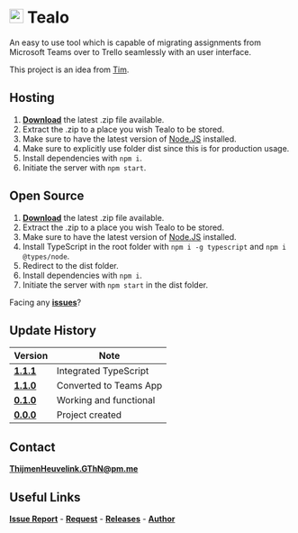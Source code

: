 # <img src="https://i.imgur.com/ItE38Tl.png" width="25"> Tealo
An easy to use tool which is capable of migrating assignments from Microsoft Teams over to Trello seamlessly with an user interface.

This project is an idea from [Tim](https://github.com/DarkTiger512).

## Hosting
1. [**Download**](https://github.com/ThijmenGThN/Tealo/releases) the latest .zip file available.
2. Extract the .zip to a place you wish Tealo to be stored.
3. Make sure to have the latest version of [Node.JS](https://nodejs.org/) installed.
4. Make sure to explicitly use folder dist since this is for production usage.
5. Install dependencies with ```npm i```.
6. Initiate the server with ```npm start```.

## Open Source
1. [**Download**](https://github.com/ThijmenGThN/Tealo/releases) the latest .zip file available.
2. Extract the .zip to a place you wish Tealo to be stored.
3. Make sure to have the latest version of [Node.JS](https://nodejs.org/) installed.
4. Install TypeScript in the root folder with ```npm i -g typescript``` and ```npm i @types/node```.
5. Redirect to the dist folder.
6. Install dependencies with ```npm i```.
7. Initiate the server with ```npm start``` in the dist folder.

Facing any [**issues**](https://github.com/ThijmenGThN/Tealo/issues)?

## Update History
Version | Note
-|-
[**1.1.1**](https://github.com/ThijmenGThN/Tealo/releases/tag/1.1.1) | Integrated TypeScript 
[**1.1.0**](https://github.com/ThijmenGThN/Tealo/releases/tag/1.1.0) | Converted to Teams App
[**0.1.0**](https://github.com/ThijmenGThN/Tealo/releases/tag/0.1.0) | Working and functional
[**0.0.0**](https://github.com/ThijmenGThN/Tealo/releases/tag/0.0.0) | Project created

## Contact
[**ThijmenHeuvelink.GThN@pm.me**](mailto:ThijmenHeuvelink.GThN@pm.me)

## Useful Links
[**Issue Report**](https://github.com/ThijmenGThN/Tealo/issues) - [**Request**](https://github.com/ThijmenGThN/Tealo/pulls) - [**Releases**](https://github.com/ThijmenGThN/Tealo/releases) - [**Author**](https://github.com/ThijmenGThN)
